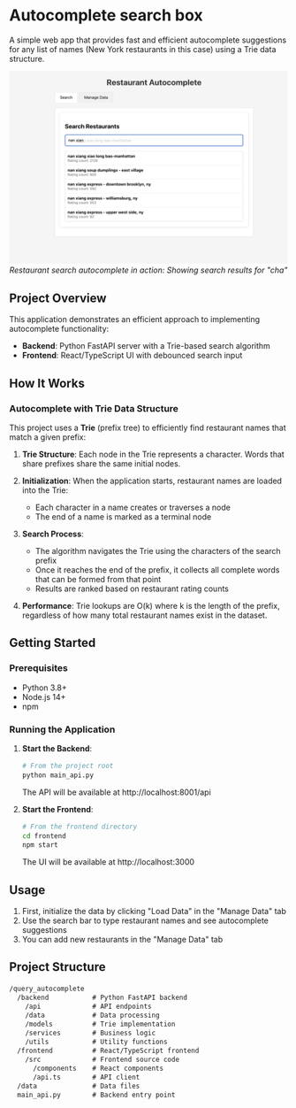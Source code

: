# Autocomplete search box

A simple web app that provides fast and efficient autocomplete suggestions for any list of names (New York restaurants in this case) using a Trie data structure.

<p align="center">
  <img src="images/autocomplete-demo.png" alt="Restaurant Autocomplete Demo" width="700">
  <br>
  <em>Restaurant search autocomplete in action: Showing search results for "cha"</em>
</p>

## Project Overview

This application demonstrates an efficient approach to implementing autocomplete functionality:

- **Backend**: Python FastAPI server with a Trie-based search algorithm
- **Frontend**: React/TypeScript UI with debounced search input

## How It Works

### Autocomplete with Trie Data Structure

This project uses a **Trie** (prefix tree) to efficiently find restaurant names that match a given prefix:

1. **Trie Structure**: Each node in the Trie represents a character. Words that share prefixes share the same initial nodes.

2. **Initialization**: When the application starts, restaurant names are loaded into the Trie:
   - Each character in a name creates or traverses a node
   - The end of a name is marked as a terminal node

3. **Search Process**:
   - The algorithm navigates the Trie using the characters of the search prefix
   - Once it reaches the end of the prefix, it collects all complete words that can be formed from that point
   - Results are ranked based on restaurant rating counts

4. **Performance**: Trie lookups are O(k) where k is the length of the prefix, regardless of how many total restaurant names exist in the dataset.

## Getting Started

### Prerequisites

- Python 3.8+
- Node.js 14+
- npm

### Running the Application

1. **Start the Backend**:
   ```bash
   # From the project root
   python main_api.py
   ```
   The API will be available at http://localhost:8001/api

2. **Start the Frontend**:
   ```bash
   # From the frontend directory
   cd frontend
   npm start
   ```
   The UI will be available at http://localhost:3000

## Usage

1. First, initialize the data by clicking "Load Data" in the "Manage Data" tab
2. Use the search bar to type restaurant names and see autocomplete suggestions
3. You can add new restaurants in the "Manage Data" tab

## Project Structure

```
/query_autocomplete
  /backend           # Python FastAPI backend
    /api             # API endpoints
    /data            # Data processing
    /models          # Trie implementation
    /services        # Business logic
    /utils           # Utility functions
  /frontend          # React/TypeScript frontend
    /src             # Frontend source code
      /components    # React components
      /api.ts        # API client
  /data              # Data files
  main_api.py        # Backend entry point
```

